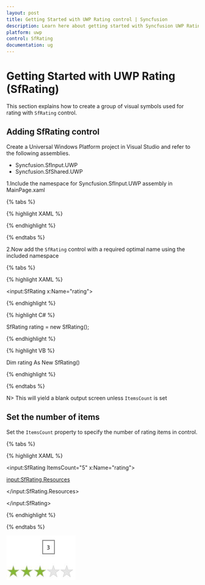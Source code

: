 ```yaml
---
layout: post
title: Getting Started with UWP Rating control | Syncfusion
description: Learn here about getting started with Syncfusion UWP Rating (SfRating) control, its elements and more.
platform: uwp
control: SfRating
documentation: ug
---
```


# Getting Started with UWP Rating (SfRating)

This section explains how to create a group of visual symbols used for rating with `SfRating` control.

## Adding SfRating control

Create a Universal Windows Platform project in Visual Studio and refer to the following assemblies.

* Syncfusion.SfInput.UWP
* Syncfusion.SfShared.UWP

1.Include the namespace for Syncfusion.SfInput.UWP assembly in MainPage.xaml

{% tabs %}

{% highlight XAML %}

<Page xmlns="http://schemas.microsoft.com/winfx/2006/xaml/presentation"
xmlns:x="http://schemas.microsoft.com/winfx/2006/xaml"
xmlns:input="using:Syncfusion.UI.Xaml.Controls.Input">

{% endhighlight %}

{% endtabs %}


2.Now add the `SfRating` control with a required optimal name using the included namespace

{% tabs %}

{% highlight XAML %}

<input:SfRating x:Name="rating">

{% endhighlight %}

{% highlight C# %}

 SfRating rating = new SfRating();

{% endhighlight %}

{% highlight VB %}

 Dim rating As New SfRating()

{% endhighlight %}

{% endtabs %}

N> This will yield a blank output screen unless `ItemsCount` is set

## Set the number of items

Set the `ItemsCount` property to specify the number of rating items in control. 

{% tabs %}

{% highlight XAML %}

<input:SfRating ItemsCount="5" x:Name="rating">

<input:SfRating.Resources>

<Style TargetType="input:SfRatingItem">

<Setter Property="Padding" Value="1"/>

<Setter Property="RatedFill" Value="#FF1196CD"/>

<Setter Property="PointerOverFill" Value="#FF86BA35"/>

<Setter Property="Width" Value="35"/>

</Style>

</input:SfRating.Resources>

</input:SfRating>

{% endhighlight %}

{% endtabs %}


![Rating Step by Step control view](Overview-images/uwp-rating-overview.jpeg)
